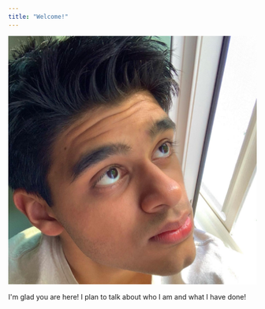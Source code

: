 ```yaml
---
title: "Welcome!"
---
```


<img src="367DB904-628D-4361-8223-C6C6E46E44A8.JPG">

I'm glad you are here! I plan to talk about who I am and what I have done!

<style>
.img{
transform: scale(0.5);
}
</style>
